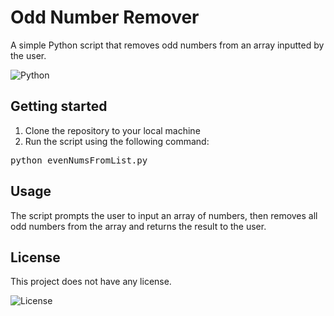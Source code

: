 # Odd Number Remover

A simple Python script that removes odd numbers from an array inputted by the user.

![Python](https://img.shields.io/badge/-Python-3776AB?style=flat-square&logo=Python)

## Getting started

1. Clone the repository to your local machine
2. Run the script using the following command:

<pre>python evenNumsFromList.py</pre>


## Usage
The script prompts the user to input an array of numbers, then removes all odd numbers from the array and returns the result to the user.

## License
This project does not have any license.

![License](https://img.shields.io/badge/license-None-green.svg?style=flat-square)
